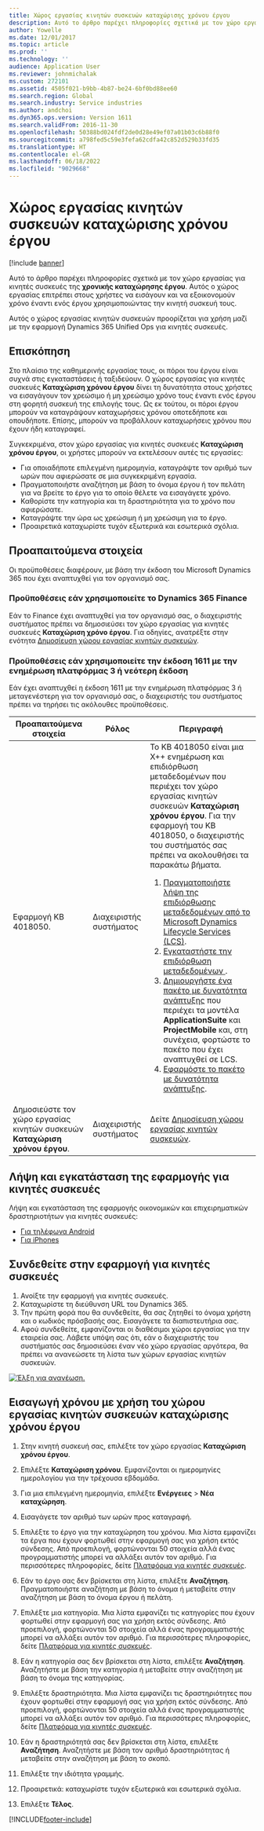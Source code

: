 ```yaml
---
title: Χώρος εργασίας κινητών συσκευών καταχώρισης χρόνου έργου
description: Αυτό το άρθρο παρέχει πληροφορίες σχετικά με τον χώρο εργασίας για κινητές συσκευές της χρονικής καταχώρησης έργου. Αυτός ο χώρος εργασίας επιτρέπει στους χρήστες να εισάγουν και να εξοικονομούν χρόνο έναντι ενός έργου χρησιμοποιώντας την κινητή συσκευή τους.
author: Yowelle
ms.date: 12/01/2017
ms.topic: article
ms.prod: ''
ms.technology: ''
audience: Application User
ms.reviewer: johnmichalak
ms.custom: 272101
ms.assetid: 4505f021-b9bb-4b87-be24-6bf0bd88ee60
ms.search.region: Global
ms.search.industry: Service industries
ms.author: andchoi
ms.dyn365.ops.version: Version 1611
ms.search.validFrom: 2016-11-30
ms.openlocfilehash: 50388bd024fdf2de0d28e49ef07a01b03c6b88f0
ms.sourcegitcommit: a798fed5c59e3fefa62cdfa42c852d529b33fd35
ms.translationtype: HT
ms.contentlocale: el-GR
ms.lasthandoff: 06/18/2022
ms.locfileid: "9029668"
---
```

# <a name="project-time-entry-mobile-workspace"></a>Χώρος εργασίας κινητών συσκευών καταχώρισης χρόνου έργου

[!include [banner](../includes/banner.md)]

Αυτό το άρθρο παρέχει πληροφορίες σχετικά με τον χώρο εργασίας για κινητές συσκευές της **χρονικής καταχώρησης έργου**. Αυτός ο χώρος εργασίας επιτρέπει στους χρήστες να εισάγουν και να εξοικονομούν χρόνο έναντι ενός έργου χρησιμοποιώντας την κινητή συσκευή τους.

Αυτός ο χώρος εργασίας κινητών συσκευών προορίζεται για χρήση μαζί με την εφαρμογή Dynamics 365 Unified Ops για κινητές συσκευές. 

## <a name="overview"></a>Επισκόπηση
Στο πλαίσιο της καθημερινής εργασίας τους, οι πόροι του έργου είναι συχνά στις εγκαταστάσεις ή ταξιδεύουν. Ο χώρος εργασίας για κινητές συσκευές **Καταχώριση χρόνου έργου** δίνει τη δυνατότητα στους χρήστες να εισαγάγουν τον χρεώσιμο ή μη χρεώσιμο χρόνο τους έναντι ενός έργου στη φορητή συσκευή της επιλογής τους. Ως εκ τούτου, οι πόροι έργου μπορούν να καταγράψουν καταχωρήσεις χρόνου οποτεδήποτε και οπουδήποτε. Επίσης, μπορούν να προβάλλουν καταχωρήσεις χρόνου που έχουν ήδη καταγραφεί. 

Συγκεκριμένα, στον χώρο εργασίας για κινητές συσκευές **Καταχώριση χρόνου έργου**, οι χρήστες μπορούν να εκτελέσουν αυτές τις εργασίες:

-   Για οποιαδήποτε επιλεγμένη ημερομηνία, καταγράψτε τον αριθμό των ωρών που αφιερώσατε σε μια συγκεκριμένη εργασία.
-   Πραγματοποιήστε αναζήτηση με βάση το όνομα έργου ή τον πελάτη για να βρείτε το έργο για το οποίο θέλετε να εισαγάγετε χρόνο.
-   Καθορίστε την κατηγορία και τη δραστηριότητα για το χρόνο που αφιερώσατε.
-   Καταγράψτε την ώρα ως χρεώσιμη ή μη χρεώσιμη για το έργο.
-   Προαιρετικά καταχωρίστε τυχόν εξωτερικά και εσωτερικά σχόλια.

## <a name="prerequisites"></a>Προαπαιτούμενα στοιχεία
Οι προϋποθέσεις διαφέρουν, με βάση την έκδοση του Microsoft Dynamics 365 που έχει αναπτυχθεί για τον οργανισμό σας.

### <a name="prerequisites-if-you-use-dynamics-365-finance"></a>Προϋποθέσεις εάν χρησιμοποιείτε το Dynamics 365 Finance
Εάν το Finance έχει αναπτυχθεί για τον οργανισμό σας, ο διαχειριστής συστήματος πρέπει να δημοσιεύσει τον χώρο εργασίας για κινητές συσκευές **Καταχώριση χρόνο έργου**. Για οδηγίες, ανατρέξτε στην ενότητα [Δημοσίευση χώρου εργασίας κινητών συσκευών](/dynamics365/fin-ops-core/dev-itpro/mobile-apps/publish-mobile-workspace).

### <a name="prerequisites-if-you-use-version-1611-with-platform-update-3-or-later"></a>Προϋποθέσεις εάν χρησιμοποιείτε την έκδοση 1611 με την ενημέρωση πλατφόρμας 3 ή νεότερη έκδοση
Εάν έχει αναπτυχθεί η έκδοση 1611 με την ενημέρωση πλατφόρμας 3 ή μεταγενέστερη για τον οργανισμό σας, ο διαχειριστής του συστήματος πρέπει να τηρήσει τις ακόλουθες προϋποθέσεις. 

<table>
<thead>
<tr class="header">
<th>Προαπαιτούμενα στοιχεία</th>
<th>Ρόλος</th>
<th>Περιγραφή</th>
</tr>
</thead>
<tbody>
<tr class="odd">

<td>Εφαρμογή KB 4018050.</td>
<td>Διαχειριστής συστήματος</td>
<td>Το KB 4018050 είναι μια X++ ενημέρωση και επιδιόρθωση μεταδεδομένων που περιέχει τον χώρο εργασίας κινητών συσκευών <strong>Καταχώριση χρόνου έργου</strong>. Για την εφαρμογή του KB 4018050, ο διαχειριστής του συστήματός σας πρέπει να ακολουθήσει τα παρακάτω βήματα.
<ol>
<li><a href="/dynamics365/fin-ops-core/dev-itpro/migration-upgrade/download-hotfix-lcs">Πραγματοποιήστε λήψη της επιδιόρθωσης μεταδεδομένων από το Microsoft Dynamics Lifecycle Services (LCS)</a>.</li>
<li><a href="/dynamics365/fin-ops-core/dev-itpro/migration-upgrade/install-metadata-hotfix-package">Εγκαταστήστε την επιδιόρθωση μεταδεδομένων </a>.</li>
<li><a href="/dynamics365/fin-ops-core/dev-itpro/deployment/create-apply-deployable-package">Δημιουργήστε ένα πακέτο με δυνατότητα ανάπτυξης</a> που περιέχει τα μοντέλα <strong>ApplicationSuite</strong> και <strong>ProjectMobile</strong> και, στη συνέχεια, φορτώστε το πακέτο που έχει αναπτυχθεί σε LCS.</li>
<li><a href="/dynamics365/fin-ops-core/dev-itpro/deployment/apply-deployable-package-system">Εφαρμόστε το πακέτο με δυνατότητα ανάπτυξης</a>.</li>

</ol></td>
</tr>
<tr class="even">
<td>Δημοσιεύστε τον χώρο εργασίας κινητών συσκευών <strong>Καταχώριση χρόνου έργου</strong>.</td>
<td>Διαχειριστής συστήματος</td>
<td>Δείτε <a href="/dynamics365/fin-ops-core/dev-itpro/mobile-apps/publish-mobile-workspace">Δημοσίευση χώρου εργασίας κινητών συσκευών</a>.</td>
</tr>
</tbody>
</table>

## <a name="download-and-install-the-mobile-app"></a>Λήψη και εγκατάσταση της εφαρμογής για κινητές συσκευές

Λήψη και εγκατάσταση της εφαρμογής οικονομικών και επιχειρηματικών δραστηριοτήτων για κινητές συσκευές:

-   [Για τηλέφωνα Android](https://go.microsoft.com/fwlink/?linkid=850662)
-   [Για iPhones](https://go.microsoft.com/fwlink/?linkid=850663)

## <a name="sign-in-to-the-mobile-app"></a>Συνδεθείτε στην εφαρμογή για κινητές συσκευές
1.  Ανοίξτε την εφαρμογή για κινητές συσκευές.
2.  Καταχωρίστε τη διεύθυνση URL του Dynamics 365.
3.  Την πρώτη φορά που θα συνδεθείτε, θα σας ζητηθεί το όνομα χρήστη και ο κωδικός πρόσβασής σας. Εισαγάγετε τα διαπιστευτήρια σας.
4.  Αφού συνδεθείτε, εμφανίζονται οι διαθέσιμοι χώροι εργασίας για την εταιρεία σας. Λάβετε υπόψη σας ότι, εάν ο διαχειριστής του συστήματός σας δημοσιεύσει έναν νέο χώρο εργασίας αργότερα, θα πρέπει να ανανεώσετε τη λίστα των χώρων εργασίας κινητών συσκευών.

[![Έλξη για ανανέωση.](./media/pull-to-refresh-list-of-workspaces-183x300.png)](./media/pull-to-refresh-list-of-workspaces.png)

## <a name="enter-time-by-using-the-project-time-entry-mobile-workspace"></a>Εισαγωγή χρόνου με χρήση του χώρου εργασίας κινητών συσκευών καταχώρισης χρόνου έργου
1.  Στην κινητή συσκευή σας, επιλέξτε τον χώρο εργασίας **Καταχώριση χρόνου έργου**.
2.  Επιλέξτε **Καταχώριση χρόνου**. Εμφανίζονται οι ημερομηνίες ημερολογίου για την τρέχουσα εβδομάδα.
3.  Για μια επιλεγμένη ημερομηνία, επιλέξτε **Ενέργειες** &gt; **Νέα καταχώρηση**.
4.  Εισαγάγετε τον αριθμό των ωρών προς καταγραφή.
5.  Επιλέξτε το έργο για την καταχώρηση του χρόνου. Μια λίστα εμφανίζει τα έργα που έχουν φορτωθεί στην εφαρμογή σας για χρήση εκτός σύνδεσης. Από προεπιλογή, φορτώνονται 50 στοιχεία αλλά ένας προγραμματιστής μπορεί να αλλάξει αυτόν τον αριθμό. Για περισσότερες πληροφορίες, δείτε [Πλατφόρμα για κινητές συσκευές](/dynamics365/fin-ops-core/dev-itpro/mobile-apps/mobile-app-home-page).
6.  Εάν το έργο σας δεν βρίσκεται στη λίστα, επιλέξτε **Αναζήτηση**. Πραγματοποιήστε αναζήτηση με βάση το όνομα ή μεταβείτε στην αναζήτηση με βάση το όνομα έργου ή πελάτη.
7.  Επιλέξτε μια κατηγορία. Μια λίστα εμφανίζει τις κατηγορίες που έχουν φορτωθεί στην εφαρμογή σας για χρήση εκτός σύνδεσης. Από προεπιλογή, φορτώνονται 50 στοιχεία αλλά ένας προγραμματιστής μπορεί να αλλάξει αυτόν τον αριθμό. Για περισσότερες πληροφορίες, δείτε [Πλατφόρμα για κινητές συσκευές](/dynamics365/fin-ops-core/dev-itpro/mobile-apps/mobile-app-home-page).
8.  Εάν η κατηγορία σας δεν βρίσκεται στη λίστα, επιλέξτε **Αναζήτηση**. Αναζητήστε με βάση την κατηγορία ή μεταβείτε στην αναζήτηση με βάση το όνομα της κατηγορίας.
9.  Επιλέξτε δραστηριότητα. Μια λίστα εμφανίζει τις δραστηριότητες που έχουν φορτωθεί στην εφαρμογή σας για χρήση εκτός σύνδεσης. Από προεπιλογή, φορτώνονται 50 στοιχεία αλλά ένας προγραμματιστής μπορεί να αλλάξει αυτόν τον αριθμό. Για περισσότερες πληροφορίες, δείτε [Πλατφόρμα για κινητές συσκευές](/dynamics365/fin-ops-core/dev-itpro/mobile-apps/mobile-app-home-page).
10. Εάν η δραστηριότητά σας δεν βρίσκεται στη λίστα, επιλέξτε **Αναζήτηση**. Αναζητήστε με βάση τον αριθμό δραστηριότητας ή μεταβείτε στην αναζήτηση με βάση το σκοπό.

11. Επιλέξτε την ιδιότητα γραμμής.
12. Προαιρετικά: καταχωρίστε τυχόν εξωτερικά και εσωτερικά σχόλια.
13. Επιλέξτε **Τέλος**.


[!INCLUDE[footer-include](../includes/footer-banner.md)]